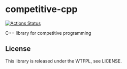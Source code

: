 # competitive-cpp

[![Actions Status](https://github.com/beet-aizu/library/workflows/verify/badge.svg)](https://github.com/beet-aizu/library/actions)

C++ library for competitive programming

## License

This library is released under the WTFPL, see LICENSE.
